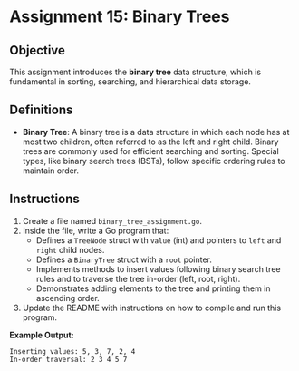 # Assignment 15: Binary Trees

## Objective

This assignment introduces the **binary tree** data structure, which is fundamental in sorting, searching, and hierarchical data storage.

## Definitions

- **Binary Tree**: A binary tree is a data structure in which each node has at most two children, often referred to as the left and right child. Binary trees are commonly used for efficient searching and sorting. Special types, like binary search trees (BSTs), follow specific ordering rules to maintain order.

## Instructions

1. Create a file named `binary_tree_assignment.go`.
2. Inside the file, write a Go program that:
   - Defines a `TreeNode` struct with `value` (int) and pointers to `left` and `right` child nodes.
   - Defines a `BinaryTree` struct with a `root` pointer.
   - Implements methods to insert values following binary search tree rules and to traverse the tree in-order (left, root, right).
   - Demonstrates adding elements to the tree and printing them in ascending order.
3. Update the README with instructions on how to compile and run this program.

**Example Output:**

```text
Inserting values: 5, 3, 7, 2, 4
In-order traversal: 2 3 4 5 7
```
